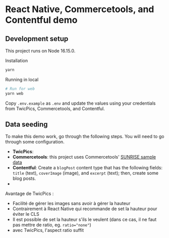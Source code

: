 # React Native, Commercetools, and Contentful demo

## Development setup

This project runs on Node 16.15.0.

Installation

```sh
yarn
```

Running in local

```sh
# Run for web
yarn web
```

Copy `.env.example` as `.env` and update the values using your credentials from TwicPics, Commercetools, and Contentful.

## Data seeding

To make this demo work, go through the following steps. You will need to go through some configuration.

- **TwicPics**: 
- **Commercetools**: this project uses Commercetools' [SUNRISE sample data](https://docs.commercetools.com/sdk/sunrise-data)
- **Contentful**: Create a `blogPost` content type that has the following fields: `title` (text), `coverImage` (image), and `excerpt` (text); then, create some blog posts.
- 

Avantage de TwicPics :
- Facilité de gérer les images sans avoir à gérer la hauteur
- Contrairement à React Native qui recommande de set la hauteur pour éviter le CLS
- Il est possible de set la hauteur s'ils le veulent (dans ce cas, il ne faut pas mettre de ratio, eg. `ratio="none"`)
- avec TwicPics, l'aspect ratio suffit

